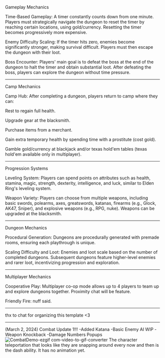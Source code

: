 Gameplay Mechanics

Time-Based Gameplay: A timer constantly counts down from one minute. Players must strategically navigate the dungeon to reset the timer by reaching certain locations, using gold/currency. Resetting the timer becomes progressively more expensive.

Enemy Difficulty Scaling: If the timer hits zero, enemies become significantly stronger, making survival difficult. Players must then escape the dungeon with their loot.

Boss Encounter: Players' main goal is to defeat the boss at the end of the dungeon to halt the timer and obtain substantial loot. After defeating the boss, players can explore the dungeon without time pressure.

_________________________________________________________________________
Camp Mechanics

Camp Hub: After completing a dungeon, players return to camp where they can:

Rest to regain full health.

Upgrade gear at the blacksmith.

Purchase items from a merchant.

Gain extra temporary health by spending time with a prostitute (cost gold).

Gamble gold/currency at blackjack and/or texas hold'em tables (texas hold'em available only in multiplayer).

_________________________________________________________________________
Progression Systems

Leveling System: Players can spend points on attributes such as health, stamina, magic, strength, dexterity, intelligence, and luck, similar to Elden Ring's leveling system.

Weapon Variety: Players can choose from multiple weapons, including basic swords, polearms, axes, greatswords, katanas, firearms (e.g., Glock, AK47, Sniper), and explosive weapons (e.g., RPG, nuke). Weapons can be upgraded at the blacksmith.

_________________________________________________________________________
Dungeon Mechanics

Procedural Generation: Dungeons are procedurally generated with premade rooms, ensuring each playthrough is unique.

Scaling Difficulty and Loot: Enemies and loot scale based on the number of completed dungeons. Subsequent dungeons feature higher-level enemies and rarer loot, incentivizing progression and exploration.

_________________________________________________________________________
Multiplayer Mechanics

Cooperative Play: Multiplayer co-op mode allows up to 4 players to team up and explore dungeons together. Proximity chat will be feature.

Friendly Fire: nuff said.

_________________________________________________________________________
thx to chat for organizing this template <3

_________________________________________________________________________
(March 2, 2024)
Combat Update 1!!! 
-Added Katana
-Basic Enemy AI WIP
-Weapon Knockback
-Damage Numbers Popups
![CombatDemo-ezgif com-video-to-gif-converter](https://github.com/BrandonLeho/2D-Dungeon-Crawler/assets/89223038/7df759ee-03dd-4f42-85bd-f6c8f6026f99)
The character teleportation that looks like they are snapping around every now and then is the dash ability. It has no animation yet.
